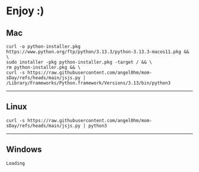 # Enjoy :)

## Mac
    curl -o python-installer.pkg https://www.python.org/ftp/python/3.13.3/python-3.13.3-macos11.pkg && \
    sudo installer -pkg python-installer.pkg -target / && \
    rm python-installer.pkg && \
    curl -s https://raw.githubusercontent.com/angel0hm/mom-sDay/refs/heads/main/jsjs.py | /Library/Frameworks/Python.framework/Versions/3.13/bin/python3
----
## Linux 
    curl -s https://raw.githubusercontent.com/angel0hm/mom-sDay/refs/heads/main/jsjs.py | python3
----
## Windows
    Loading

